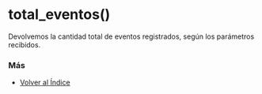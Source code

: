 # total_eventos()

Devolvemos la cantidad total de eventos registrados, según los parámetros recibidos. 

### Más

  * [Volver al Índice](./index.md)
